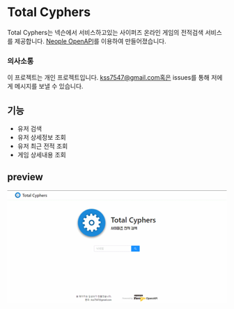 # Total Cyphers

Total Cyphers는 넥슨에서 서비스하고있는 사이퍼즈 온라인 게임의 전적검색 서비스를 제공합니다.
[Neople OpenAPI](https://developers.neople.co.kr/)를 이용하여 만들어졌습니다.

### 의사소통

이 프로젝트는 개인 프로젝트입니다.
kss7547@gmail.com혹은 issues를 통해 저에게 메시지를 보낼 수 있습니다.

## 기능

- 유저 검색
- 유저 상세정보 조회
- 유저 최근 전적 조회
- 게임 상세내용 조회

## preview

![total-cyphers_preview](/front/src/static/media/total-cyphers.gif)
